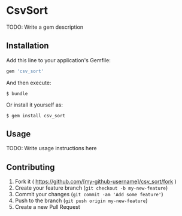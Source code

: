 # CsvSort

TODO: Write a gem description

## Installation

Add this line to your application's Gemfile:

```ruby
gem 'csv_sort'
```

And then execute:

    $ bundle

Or install it yourself as:

    $ gem install csv_sort

## Usage

TODO: Write usage instructions here

## Contributing

1. Fork it ( https://github.com/[my-github-username]/csv_sort/fork )
2. Create your feature branch (`git checkout -b my-new-feature`)
3. Commit your changes (`git commit -am 'Add some feature'`)
4. Push to the branch (`git push origin my-new-feature`)
5. Create a new Pull Request
